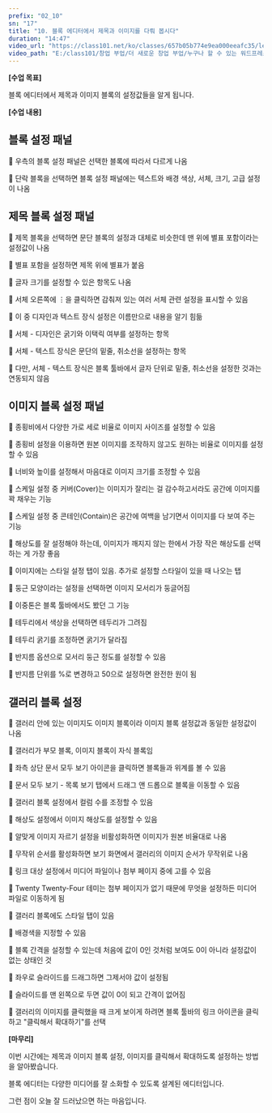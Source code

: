 ```yaml
---
prefix: "02_10"
sn: "17"
title: "10. 블록 에디터에서 제목과 이미지를 다뤄 봅시다"
duration: "14:47"
video_url: "https://class101.net/ko/classes/657b05b774e9ea000eeafc35/lectures/65d630a11b09b7000e7e9a3d"
video_path: "E:/class101/창업 부업/더 새로운 창업 부업/누구나 할 수 있는 워드프레스 홈페이지 만들기 - 기획부터 출시까지 한 방에 OK/02_10_65d630a11b09b7000e7e9a3d.mp4"
---
```


**[수업 목표]**

블록 에디터에서 제목과 이미지 블록의 설정값들을 알게 됩니다.

**[수업 내용]**

## 블록 설정 패널

📌 우측의 블록 설정 패널은 선택한 블록에 따라서 다르게 나옴

📌 단락 블록을 선택하면 블록 설정 패널에는 텍스트와 배경 색상, 서체, 크기, 고급 설정이 나옴

## 제목 블록 설정 패널

📌 제목 블록을 선택하면 문단 블록의 설정과 대체로 비슷한데 맨 위에 별표 포함이라는 설정값이 나옴

📌 별표 포함을 설정하면 제목 위에 별표가 붙음

📌 글자 크기를 설정할 수 있은 항목도 나옴

📌 서체 오른쪽에 ⋮을 클릭하면 감춰져 있는 여러 서체 관련 설정을 표시할 수 있음

📌 이 중 디자인과 텍스트 장식 설정은 이름만으로 내용을 알기 힘듦

📌 서체 - 디자인은 굵기와 이택릭 여부를 설정하는 항목

📌 서체 - 텍스트 장식은 문단의 밑줄, 취소선을 설정하는 항목

📌 다만, 서체 - 텍스트 장식은 블록 툴바에서 글자 단위로 밑줄, 취소선을 설정한 것과는 연동되지 않음

## 이미지 블록 설정 패널

📌 종횡비에서 다양한 가로 세로 비율로 이미지 사이즈를 설정할 수 있음

📌 종횡비 설정을 이용하면 원본 이미지를 조작하지 않고도 원하는 비율로 이미지를 설정할 수 있음

📌 너비와 높이를 설정해서 마음대로 이미지 크기를 조정할 수 있음

📌 스케일 설정 중 커버(Cover)는 이미지가 잘리는 걸 감수하고서라도 공간에 이미지를 꽉 채우는 기능

📌 스케일 설정 중 콘테인(Contain)은 공간에 여백을 남기면서 이미지를 다 보여 주는 기능

📌 해상도를 잘 설정해야 하는데, 이미지가 깨지지 않는 한에서 가장 작은 해상도를 선택하는 게 가장 좋음

📌 이미지에는 스타일 설정 탭이 있음. 추가로 설정할 스타일이 있을 때 나오는 탭

📌 둥근 모양이라는 설정을 선택하면 이미지 모서리가 둥글어짐

📌 이중톤은 블록 툴바에서도 봤던 그 기능

📌 테두리에서 색상을 선택하면 테두리가 그려짐

📌 테두리 굵기를 조정하면 굵기가 달라짐

📌 반지름 옵션으로 모서리 둥근 정도를 설정할 수 있음

📌 반지름 단위를 %로 변경하고 50으로 설정하면 완전한 원이 됨

## 갤러리 블록 설정

📌 갤러리 안에 있는 이미지도 이미지 블록이라 이미지 블록 설정값과 동일한 설정값이 나옴

📌 갤러리가 부모 블록, 이미지 블록이 자식 블록임

📌 좌측 상단 문서 모두 보기 아이콘을 클릭하면 블록들과 위계를 볼 수 있음

📌 문서 모두 보기 - 목록 보기 탭에서 드래그 앤 드롭으로 블록을 이동할 수 있음

📌 갤러리 블록 설정에서 컬럼 수를 조정할 수 있음

📌 해상도 설정에서 이미지 해상도를 설정할 수 있음

📌 알맞게 이미지 자르기 설정을 비활성화하면 이미지가 원본 비율대로 나옴

📌 무작위 순서를 활성화하면 보기 화면에서 갤러리의 이미지 순서가 무작위로 나옴

📌 링크 대상 설정에서 미디어 파일이나 첨부 페이지 중에 고를 수 있음

📌 Twenty Twenty-Four 테미는 첨부 페이지가 없기 때문에 무엇을 설정하든 미디어 파일로 이동하게 됨

📌 갤러리 블록에도 스타일 탭이 있음

📌 배경색을 지정할 수 있음

📌 블록 간격을 설정할 수 있는데 처음에 값이 0인 것처럼 보여도 0이 아니라 설정값이 없는 상태인 것

📌 좌우로 슬라이드를 드래그하면 그제서야 값이 설정됨

📌 슬라이드를 맨 왼쪽으로 두면 값이 0이 되고 간격이 없어짐

📌 갤러리의 이미지를 클릭했을 때 크게 보이게 하려면 블록 툴바의 링크 아이콘을 클릭하고 "클릭해서 확대하기"를 선택

**[마무리]**

이번 시간에는 제목과 이미지 블록 설정, 이미지를 클릭해서 확대하도록 설정하는 방법을 알아봤습니다.

블록 에디터는 다양한 미디어를 잘 소화할 수 있도록 설계된 에디터입니다.

그런 점이 오늘 잘 드러났으면 하는 마음입니다.
